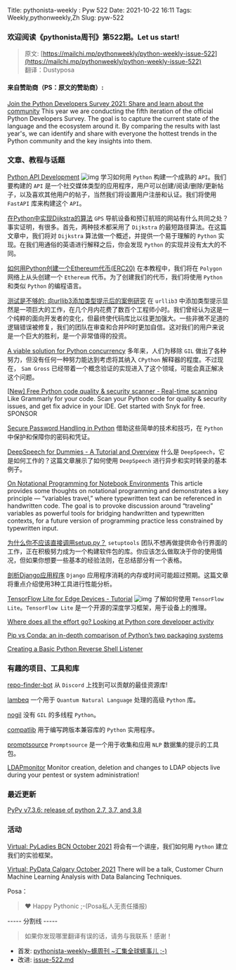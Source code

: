 Title: pythonista-weekly : Pyw 522
Date: 2021-10-22 16:11
Tags: Weekly,pythonweekly,Zh 
Slug: pyw-522


### 欢迎阅读《pythonista周刊》第522期。Let us start!


>原文: [https://mailchi.mp/pythonweekly/python-weekly-issue-522](https://mailchi.mp/pythonweekly/python-weekly-issue-522)  
>翻译：Dustyposa

#### 来自赞助商（PS：原文的赞助商）:

[Join the Python Developers Survey 2021: Share and learn about the community](https://pyfound.blogspot.com/2021/10/join-python-developers-survey-2021.html)
This year we are conducting the fifth iteration of the official Python Developers Survey. The goal is to capture the current state of the language and the ecosystem around it. By comparing the results with last year's, we can identify and share with everyone the hottest trends in the Python community and the key insights into them.

### 文章、教程与话题

[Python API Development](https://www.youtube.com/playlist?list=PL8VzFQ8k4U1IiGUWdBI7s9Y7dm-4tgCXJ) ![img](https://mcusercontent.com/e2e180baf855ac797ef407fc7/images/af76283a-6e65-436c-967a-900427cf6399.png) 
学习如何用 `Python` 构建一个成熟的 `API`。我们要构建的 `API` 是一个社交媒体类型的应用程序，用户可以创建/阅读/删除/更新帖子，以及喜欢其他用户的帖子，当然我们将设置用户注册和认证。我们将使用 `FastAPI` 库来构建这个 `API`。

[在Python中实现Dijkstra的算法](https://www.udacity.com/blog/2021/10/implementing-dijkstras-algorithm-in-python.html)
`GPS` 导航设备和预订航班的网站有什么共同之处？事实证明，有很多。首先，两种技术都采用了 `Dijkstra` 的最短路径算法。在这篇文章中，我们将对 `Dijkstra` 算法做一个概述，并提供一个易于理解的 `Python` 实现。在我们用通俗的英语进行解释之后，你会发现 `Python` 的实现并没有太大的不同。

[如何用Python创建一个Ethereum代币(ERC20)](https://rasulkireev.com/creating-ethereum-token-with-python/)
在本教程中，我们将在 `Polygon` 网络上从头创建一个 `Ethereum` 代币。为了创建我们的代币，我们将使用 `Python` 和类似 `Python` 的编程语言。

[测试是不够的: 向urllib3添加类型提示后的案例研究](https://sethmlarson.dev/blog/2021-10-18/tests-arent-enough-case-study-after-adding-types-to-urllib3)
在 `urllib3` 中添加类型提示显然是一项巨大的工作，在几个月内花费了数百个工程师小时。我们曾经认为这是一个纯粹的面向开发者的变化，但最终使代码库比以往更加强大。一些非微不足道的逻辑错误被修复，我们的团队在审查和合并PR时更加自信。这对我们的用户来说是一个巨大的胜利，是一个非常值得的投资。

[A viable solution for Python concurrency](https://lwn.net/SubscriberLink/872869/0e62bba2db51ec7a/)
多年来，人们为移除 `GIL` 做出了各种努力，但没有任何一种努力能达到考虑将其纳入 `CPython` 解释器的程度。不过现在， `Sam Gross` 已经带着一个概念验证的实现进入了这个领域，可能会真正解决这个问题。

[[New\] Free Python code quality & security scanner - Real-time scanning](https://snyk.io/lp/python-snyk-code-checker/?utm_campaign=PYTH-UA-2021&utm_medium=Paid-Email&utm_source=Python-Weekly&utm_content=Scan-Quality-Scanner)
Like Grammarly for your code. Scan your Python code for quality & security issues, and get fix advice in your IDE. Get started with Snyk for free. SPONSOR

[Secure Password Handling in Python](https://martinheinz.dev/blog/59)
借助这些简单的技术和技巧，在 `Python` 中保护和保障你的密码和凭证。

[DeepSpeech for Dummies - A Tutorial and Overview](https://www.assemblyai.com/blog/deepspeech-for-dummies-a-tutorial-and-overview-part-1/)
什么是 `DeepSpeech`，它是如何工作的？这篇文章展示了如何使用 `DeepSpeech` 进行异步和实时转录的基本例子。

[On Notational Programming for Notebook Environments](https://ianarawjo.medium.com/on-notational-programming-for-notebook-environments-710a7b4f35e6)
This article provides some thoughts on notational programming and demonstrates a key principle — “variables travel,” where typewritten text can be referenced in handwritten code. The goal is to provoke discussion around “traveling” variables as powerful tools for bridging handwritten and typewritten contexts, for a future version of programming practice less constrained by typewritten input.

[为什么你不应该直接调用setup.py？](https://blog.ganssle.io/articles/2021/10/setup-py-deprecated.html)
`setuptools` 团队不想再做提供命令行界面的工作，正在积极努力成为一个构建软件包的库。你应该怎么做取决于你的使用情况，但如果你想要一些基本的经验法则，在总结部分有一个表格。

[剖析Django应用程序](https://kracekumar.com/post/profiling_django/)
`Django` 应用程序消耗的内存或时间可能超过预期。这篇文章将重点介绍使用3种工具进行性能分析。

[TensorFlow Lite for Edge Devices - Tutorial](https://www.youtube.com/watch?v=OJnaBhCixng) ![img](https://mcusercontent.com/e2e180baf855ac797ef407fc7/images/af76283a-6e65-436c-967a-900427cf6399.png)
了解如何使用 `TensorFlow Lite`。`TensorFlow Lite` 是一个开源的深度学习框架，用于设备上的推理。

[Where does all the effort go? Looking at Python core developer activity](https://lukasz.langa.pl/f15a8851-af26-4e94-a4b1-c146c57c9d20/)

[Pip vs Conda: an in-depth comparison of Python’s two packaging systems](https://pythonspeed.com/articles/conda-vs-pip/)

[Creating a Basic Python Reverse Shell Listener](https://tpetersonkth.github.io/2021/10/16/Creating-a-Basic-Python-Reverse-Shell-Listener.html)

### 有趣的项目、工具和库

[repo-finder-bot](https://github.com/savioxavier/repo-finder-bot)
从 `Discord` 上找到可以贡献的最佳资源库!

[lambeq](https://github.com/CQCL/lambeq)
一个用于 `Quantum Natural Language` 处理的高级 `Python` 库。

[nogil](https://github.com/colesbury/nogil)
没有 `GIL` 的多线程 `Python`。

[compatlib](https://github.com/ttymck/compatlib)
用于编写跨版本兼容库的 `Python` 实用程序。

[promptsource](https://github.com/bigscience-workshop/promptsource)
`Promptsource` 是一个用于收集和应用 `NLP` 数据集的提示的工具包。

[LDAPmonitor](https://github.com/p0dalirius/LDAPmonitor)
Monitor creation, deletion and changes to LDAP objects live during your pentest or system administration!

### 最近更新

[PyPy v7.3.6: release of python 2.7, 3.7, and 3.8](https://www.pypy.org/posts/2021/10/pypy-v736-release.html)

### 活动

[Virtual: PyLadies BCN October 2021](https://www.meetup.com/PyLadies-BCN/events/281418180/)
将会有一个讲座，我们如何用 `Python` 建立我们的实验框架。

[Virtual: PyData Calgary October 2021](https://www.meetup.com/PyData-Calgary/events/281452563/)
There will be a talk, Customer Churn Machine Learning Analysis with Data Balancing Techniques.

Posa：

> ❤️ Happy Pythonic ;-(Posa私人无责任播报)  


----- 分割线 -----

> 如果你发现哪里翻译有误的话，请务与我联系！感谢！


- 首发: [pythonista-weekly~蠎周刊 ~汇集全球蠎事儿 ;-)](http://weekly.pychina.org/python-weekly/pyw-522.html)
- 改进: [issue-522.md](https://github.com/PyChina/weekly/blob/master/content/python-weekly/issue%23522.md)

